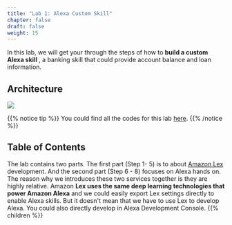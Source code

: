 ```yaml
---
title: "Lab 1: Alexa Custom Skill"
chapter: false
draft: false
weight: 15
---
```


In this lab, we will get your through the steps of how to **build a custom Alexa skill** , a banking skill that could provide account balance and loan information.

## Architecture

![](/images/ask/architecutre.png)

{{% notice tip %}}
You could find all the codes for this lab [here](https://github.com/lab798/aws-alexa-workshop-ask/tree/master/workshop).
{{% /notice %}}

## Table of Contents

The lab contains two parts. The first part (Step 1- 5) is to about [Amazon Lex](https://aws.amazon.com/lex/) development. And the second part (Step 6 - 8) focuses on Alexa hands on. 
The reason why we introduces these two services together is they are highly relative. Amazon **Lex uses the same deep learning technologies that power Amazon Alexa** and we could easily export Lex settings directly to enable Alexa skills.
But it doesn't mean that we have to use Lex to develop Alexa. You could also directly develop in Alexa Development Console. 
{{% children %}}
